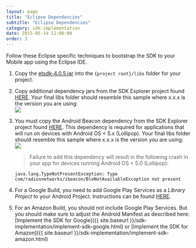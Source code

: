 ```yaml
---
layout: page
title: "Eclipse Dependencies"
subtitle: "Eclipse Dependencies"
category: sdk-implementation
date: 2015-05-14 12:00:00
order: 3
---
```


Follow these Eclipse specific techniques to bootstrap the SDK to your Mobile app using the Eclipse IDE.

1.  Copy the <a href="https://github.com/ExactTarget/JB4A-SDK-Android/blob/master/JB4A-SDK/etsdk-4.0.5.jar?raw=true" target="_blank">etsdk-4.0.5.jar</a> into the `{project root}/libs` folder for your project.

1.  Copy additional dependency jars from the SDK Explorer project found <a href="https://github.com/ExactTarget/JB4A-SDK-Android/tree/master/JB4A-SDK-Explorer/eclipse-build-google/libs" target="_blank">HERE</a>. Your final libs folder should resemble this sample where x.x.x is the version you are using:<br/>
    <img class="img-responsive" src="{{ site.baseurl }}/assets/eclipse-libs.png" />

1.  You must copy the Android Beacon dependency from the SDK Explorer project found <a href="https://github.com/ExactTarget/JB4A-SDK-Android/tree/master/JB4A-SDK-Explorer/eclipse-build-google/libs" target="_blank">HERE</a>. This dependency is required for applications that will run on devices with Android OS < 5.x (Lollipop). Your final libs folder should resemble this sample where x.x.x is the version you are using:<br/>
    <img class="img-responsive" src="{{ site.baseurl }}/assets/eclipse-libs-location.png" />

    > Failure to add this dependency will result in the following crash in your app for devices running Android OS < 5.0 (Lollipop): 

    `java.lang.TypeNotPresentException: Type com/radiusnetworks/ibeacon/BleNotAvailableException not present`

1.  For a Google Build, you need to add Google Play Services as a *Library Project* to your Android Project.  Instructions can be found <a href="http://developer.android.com/google/play-services/setup.html" target="_blank">HERE</a>.<br/>

1.  For an Amazon Build, you should not include Google Play Services.  But you should make sure to adjust the Android Manifest as described here: [Implement the SDK for Google]({{ site.baseurl }}/sdk-implementation/implement-sdk-google.html) or [Implement the SDK for Amazon]({{ site.baseurl }}/sdk-implementation/implement-sdk-amazon.html)
